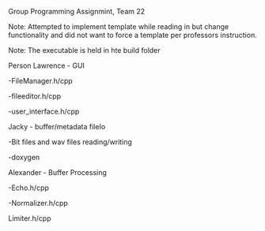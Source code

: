Group Programming Assignmint, Team 22

Note: Attempted to implement template while reading in but change functionality and did not want to force a template per professors instruction.

Note: The executable is held in hte build folder

Person Lawrence - GUI

-FileManager.h/cpp

-fileeditor.h/cpp

-user_interface.h/cpp

Jacky - buffer/metadata fileIo

-Bit files and wav files reading/writing

-doxygen

Alexander - Buffer Processing

-Echo.h/cpp

-Normalizer.h/cpp

Limiter.h/cpp
